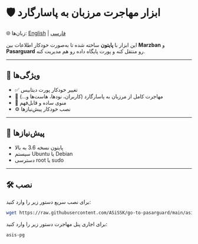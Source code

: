 
# 🛡️ ابزار مهاجرت مرزبان به پاسارگارد

🌐 زبان‌ها: [English](README.md) | [فارسی](README.fa.md)

این ابزار با **پایتون** ساخته شده تا به‌صورت خودکار اطلاعات بین **Marzban** و **Pasarguard** رو منتقل کنه و پورت پایگاه داده رو هم مدیریت کنه.

---

## 🚀 ویژگی‌ها
- ✅ تغییر خودکار پورت دیتابیس  
- 🔄 مهاجرت کامل از مرزبان به پاسارگارد (کاربران، نودها، هاست‌ها و...)  
- 🧭 منوی ساده و قابل‌فهم  
- ⚙️ نصب خودکار پیش‌نیازها  

---

## 🧩 پیش‌نیازها
- پایتون نسخه 3.6 به بالا  
- سیستم Ubuntu یا Debian  
- دسترسی root یا sudo  

---

## 🛠️ نصب
برای نصب سریع دستور زیر را وارد کنید:
```bash
wget https://raw.githubusercontent.com/ASiSSK/go-to-pasarguard/main/asisskpg.sh && bash asisskpg.sh
```
برای اجاری پنل مهاجرت دستور زیر را وارد کنید:
```bash
asis-pg
```
